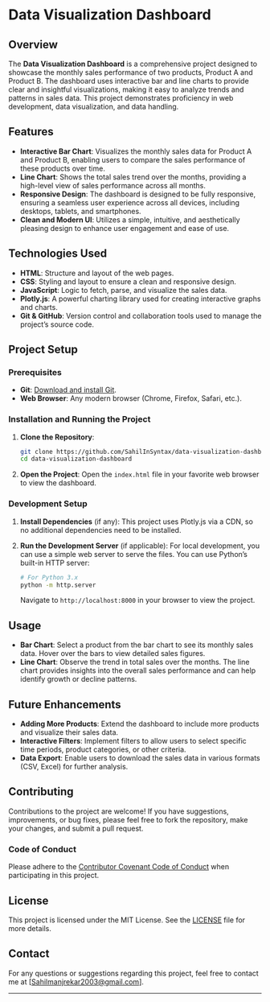 
# Data Visualization Dashboard

## Overview

The **Data Visualization Dashboard** is a comprehensive project designed to showcase the monthly sales performance of two products, Product A and Product B. The dashboard uses interactive bar and line charts to provide clear and insightful visualizations, making it easy to analyze trends and patterns in sales data. This project demonstrates proficiency in web development, data visualization, and data handling.

## Features

- **Interactive Bar Chart**: Visualizes the monthly sales data for Product A and Product B, enabling users to compare the sales performance of these products over time.
- **Line Chart**: Shows the total sales trend over the months, providing a high-level view of sales performance across all months.
- **Responsive Design**: The dashboard is designed to be fully responsive, ensuring a seamless user experience across all devices, including desktops, tablets, and smartphones.
- **Clean and Modern UI**: Utilizes a simple, intuitive, and aesthetically pleasing design to enhance user engagement and ease of use.

## Technologies Used

- **HTML**: Structure and layout of the web pages.
- **CSS**: Styling and layout to ensure a clean and responsive design.
- **JavaScript**: Logic to fetch, parse, and visualize the sales data.
- **Plotly.js**: A powerful charting library used for creating interactive graphs and charts.
- **Git & GitHub**: Version control and collaboration tools used to manage the project’s source code.

## Project Setup

### Prerequisites

- **Git**: [Download and install Git](https://git-scm.com/).
- **Web Browser**: Any modern browser (Chrome, Firefox, Safari, etc.).

### Installation and Running the Project

1. **Clone the Repository**:

   ```bash
   git clone https://github.com/SahilInSyntax/data-visualization-dashboard.git
   cd data-visualization-dashboard
   ```

2. **Open the Project**:
   Open the `index.html` file in your favorite web browser to view the dashboard.

### Development Setup

1. **Install Dependencies** (if any):
   This project uses Plotly.js via a CDN, so no additional dependencies need to be installed.

2. **Run the Development Server** (if applicable):
   For local development, you can use a simple web server to serve the files. You can use Python’s built-in HTTP server:

   ```bash
   # For Python 3.x
   python -m http.server
   ```

   Navigate to `http://localhost:8000` in your browser to view the project.

## Usage

- **Bar Chart**: Select a product from the bar chart to see its monthly sales data. Hover over the bars to view detailed sales figures.
- **Line Chart**: Observe the trend in total sales over the months. The line chart provides insights into the overall sales performance and can help identify growth or decline patterns.

## Future Enhancements

- **Adding More Products**: Extend the dashboard to include more products and visualize their sales data.
- **Interactive Filters**: Implement filters to allow users to select specific time periods, product categories, or other criteria.
- **Data Export**: Enable users to download the sales data in various formats (CSV, Excel) for further analysis.

## Contributing

Contributions to the project are welcome! If you have suggestions, improvements, or bug fixes, please feel free to fork the repository, make your changes, and submit a pull request. 

### Code of Conduct

Please adhere to the [Contributor Covenant Code of Conduct](CODE_OF_CONDUCT.md) when participating in this project.

## License

This project is licensed under the MIT License. See the [LICENSE](LICENSE) file for more details.

## Contact

For any questions or suggestions regarding this project, feel free to contact me at [Sahilmanjrekar2003@gmail.com].

---
